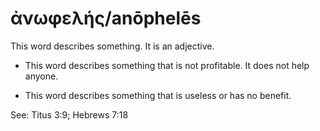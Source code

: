 # ἀνωφελής/anōphelēs 

This word describes something. It is an adjective. 


* This word describes something that is not profitable. It does not help anyone. 

* This word describes something that is useless or has no benefit. 

See: Titus 3:9; Hebrews 7:18 

